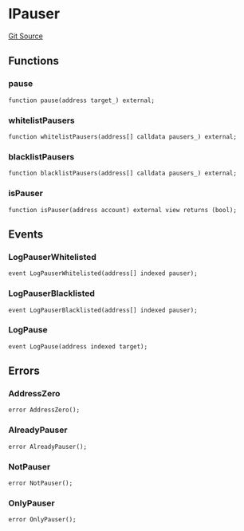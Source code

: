 # IPauser

[Git Source](https://github.com/ArrakisFinance/arrakis-modular/blob/main/src/interfaces/IPauser.sol)

## Functions

### pause

```solidity
function pause(address target_) external;
```

### whitelistPausers

```solidity
function whitelistPausers(address[] calldata pausers_) external;
```

### blacklistPausers

```solidity
function blacklistPausers(address[] calldata pausers_) external;
```

### isPauser

```solidity
function isPauser(address account) external view returns (bool);
```

## Events

### LogPauserWhitelisted

```solidity
event LogPauserWhitelisted(address[] indexed pauser);
```

### LogPauserBlacklisted

```solidity
event LogPauserBlacklisted(address[] indexed pauser);
```

### LogPause

```solidity
event LogPause(address indexed target);
```

## Errors

### AddressZero

```solidity
error AddressZero();
```

### AlreadyPauser

```solidity
error AlreadyPauser();
```

### NotPauser

```solidity
error NotPauser();
```

### OnlyPauser

```solidity
error OnlyPauser();
```
